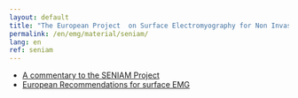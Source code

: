 ```yaml
---
layout: default
title: "The European Project  on Surface Electromyography for Non Invasive Assessment of Muscles (SENIAM, 1997-2000)"
permalink: /en/emg/material/seniam/
lang: en
ref: seniam
---
```


<ul>
    <li><a href="https://1drv.ms/b/s!AogYE2MXz2TphT4cCTapFL-eWDpf?e=7IPt8R">A commentary to the SENIAM Project</a></li>
    <li><a href="https://1drv.ms/b/s!AogYE2MXz2TphUCX_nsBrYSoIKFR?e=cobhME">European Recommendations for surface EMG</a></li>
</ul>